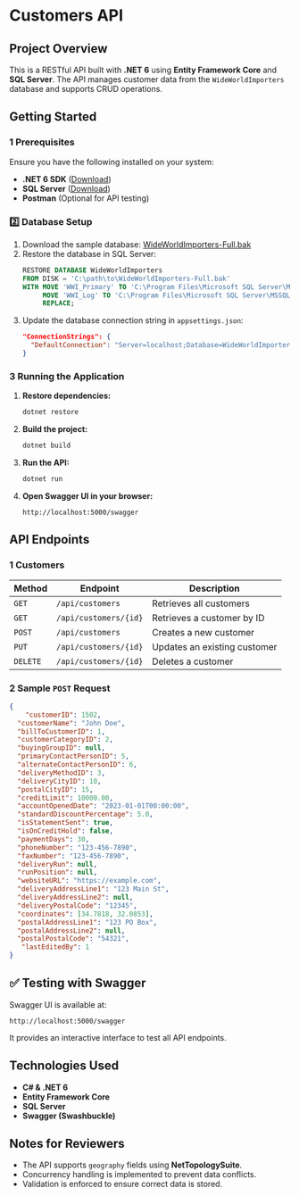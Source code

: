 # Customers API

## Project Overview
This is a RESTful API built with **.NET 6** using **Entity Framework Core** and **SQL Server**. The API manages customer data from the `WideWorldImporters` database and supports CRUD operations.

## Getting Started

### **1️ Prerequisites**
Ensure you have the following installed on your system:
- **.NET 6 SDK** ([Download](https://dotnet.microsoft.com/en-us/download))
- **SQL Server** ([Download](https://www.microsoft.com/en-us/sql-server/sql-server-downloads))
- **Postman** (Optional for API testing)

### **2️⃣ Database Setup**
1. Download the sample database: [WideWorldImporters-Full.bak](https://github.com/Microsoft/sql-server-samples/releases/tag/wide-world-importers-v1.0)
2. Restore the database in SQL Server:
   ```sql
   RESTORE DATABASE WideWorldImporters
   FROM DISK = 'C:\path\to\WideWorldImporters-Full.bak'
   WITH MOVE 'WWI_Primary' TO 'C:\Program Files\Microsoft SQL Server\MSSQL16.MSSQLSERVER\MSSQL\DATA\WideWorldImporters.mdf',
        MOVE 'WWI_Log' TO 'C:\Program Files\Microsoft SQL Server\MSSQL16.MSSQLSERVER\MSSQL\DATA\WideWorldImporters.ldf',
        REPLACE;
   ```
3. Update the database connection string in `appsettings.json`:
   ```json
   "ConnectionStrings": {
     "DefaultConnection": "Server=localhost;Database=WideWorldImporters;Trusted_Connection=True;"
   }
   ```

### **3️ Running the Application**
1. **Restore dependencies:**
   ```sh
   dotnet restore
   ```
2. **Build the project:**
   ```sh
   dotnet build
   ```
3. **Run the API:**
   ```sh
   dotnet run
   ```
4. **Open Swagger UI in your browser:**
   ```
   http://localhost:5000/swagger
   ```

##  API Endpoints

### **1️ Customers**
| Method | Endpoint | Description |
|--------|---------|-------------|
| `GET`  | `/api/customers` | Retrieves all customers |
| `GET`  | `/api/customers/{id}` | Retrieves a customer by ID |
| `POST` | `/api/customers` | Creates a new customer |
| `PUT`  | `/api/customers/{id}` | Updates an existing customer |
| `DELETE` | `/api/customers/{id}` | Deletes a customer |

### **2️ Sample `POST` Request**
```json
{
    "customerID": 1502,
  "customerName": "John Doe",
  "billToCustomerID": 1,
  "customerCategoryID": 2,
  "buyingGroupID": null,
  "primaryContactPersonID": 5,
  "alternateContactPersonID": 6,
  "deliveryMethodID": 3,
  "deliveryCityID": 10,
  "postalCityID": 15,
  "creditLimit": 10000.00,
  "accountOpenedDate": "2023-01-01T00:00:00",
  "standardDiscountPercentage": 5.0,
  "isStatementSent": true,
  "isOnCreditHold": false,
  "paymentDays": 30,
  "phoneNumber": "123-456-7890",
  "faxNumber": "123-456-7890",
  "deliveryRun": null,
  "runPosition": null,
  "websiteURL": "https://example.com",
  "deliveryAddressLine1": "123 Main St",
  "deliveryAddressLine2": null,
  "deliveryPostalCode": "12345",
  "coordinates": [34.7818, 32.0853],
  "postalAddressLine1": "123 PO Box",
  "postalAddressLine2": null,
  "postalPostalCode": "54321",
   "lastEditedBy": 1
}
```

## ✅ Testing with Swagger
Swagger UI is available at:
```
http://localhost:5000/swagger
```
It provides an interactive interface to test all API endpoints.

##  Technologies Used
- **C# & .NET 6**
- **Entity Framework Core**
- **SQL Server**
- **Swagger (Swashbuckle)**

##  Notes for Reviewers
- The API supports `geography` fields using **NetTopologySuite**.
- Concurrency handling is implemented to prevent data conflicts.
- Validation is enforced to ensure correct data is stored.


